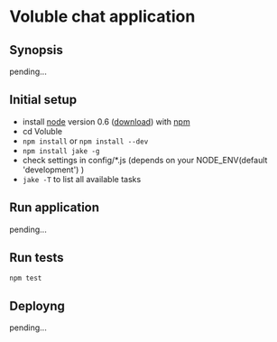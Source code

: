 # Voluble chat application

## Synopsis

pending...

## Initial setup

  * install [node](http://nodejs.org/) version 0.6 ([download](http://nodejs.org/#download)) with [npm](http://npmjs.org/)
  * cd Voluble
  * `npm install` or `npm install --dev`
  * `npm install jake -g`
  * check settings in config/*.js (depends on your NODE_ENV(default 'development') )
  * `jake -T` to list all available tasks


## Run application

pending...

## Run tests
```npm test```
## Deployng

pending...